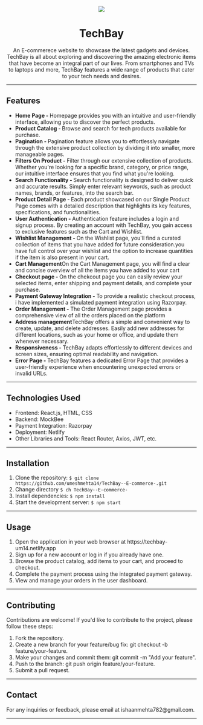 <p align="center">
<img  src="https://tse3.mm.bing.net/th?id=OIP.VH-BQwstrgYmR6vADnIlFgAAAA&pid=Api&P=0&h=180"/>
</p>
<h1 align="center">TechBay</h1>
<p align="center">An E-commerece website to showcase the latest gadgets and devices. TechBay is all about exploring and discovering the amazing electronic items that have become an integral part of our lives. From smartphones and TVs to laptops and more, TechBay features a wide range of products that cater to your tech needs and desires. </p>
<hr/>
<h2>Features</h2>
<ul>
<li><strong>Home Page - </strong>Homepage provides you with an intuitive and user-friendly interface, allowing you to discover the perfect products.</li>
<li><strong>Product Catalog - </strong>Browse and search for tech products available for purchase.</li>
<li><strong>Pagination - </strong>Pagination feature allows you to effortlessly navigate through the extensive product collection by dividing it into smaller, more manageable pages.</li>
<li><strong>Filters On Product - </strong>Filter through our extensive collection of products. Whether you're looking for a specific brand, category, or price range, our intuitive interface ensures that you find what you're looking.</li>
<li><strong>Search Functionality - </strong>Search functionality is designed to deliver quick and accurate results. Simply enter relevant keywords, such as product names, brands, or features, into the search bar.</li>
<li><strong>Product Detail Page - </strong>Each product showcased on our Single Product Page comes with a detailed description that highlights its key features, specifications, and functionalities.</li>
<li><strong>User Authentication - </strong>Authentication feature includes a login and signup process. By creating an account with TechBay, you gain access to exclusive features such as the Cart and Wishlist.</li>
<li><strong>Wishlist Management - </strong>On the Wishlist page, you'll find a curated collection of items that you have added for future consideration.you have full control over your wishlist and the option to increase quantities if the item is also present in your cart.</li>
<li><strong>Cart Management</strong>On the Cart Management page, you will find a clear and concise overview of all the items you have added to your cart</li>
<li><strong>Checkout page - </strong>On the chekcout page you can easily review your selected items, enter shipping and payment details, and complete your purchase.</li>
<li><strong>Payment Gateway Integration - </strong>To provide a realistic checkout process, i have implemented a simulated payment integration using Razorpay.</li>
<li><strong>Order Management - </strong>The Order Management page provides a comprehensive view of all the orders placed on the platform</li>
<li><strong>Address management</strong>TechBay offers a simple and convenient way to create, update, and delete addresses. Easily add new addresses for different locations, such as your home or office, and update them whenever necessary.</li>
<li><strong>Responsiveness - </strong>TechBay adapts effortlessly to different devices and screen sizes, ensuring optimal readability and navigation.</li>
<li><strong>Error Page - </strong>TechBay features a dedicated Error Page that provides a user-friendly experience when encountering unexpected errors or invalid URLs. </li>  
</ul>

<hr/>
<h2>Technologies Used</h2>
<ul>
<li>Frontend: React.js, HTML, CSS</li>
<li>Backend: MockBee</li>
<li>Payment Integration: Razorpay</li>
<li>Deployment: Netlify</li>
<li>Other Libraries and Tools: React Router, Axios, JWT, etc.</li>
</ul>
<hr/>
<h2>Installation</h2>
<ol>
<li>Clone the repository: <code>$ git clone https://github.com/umeshmehta14/TechBay--E-commerce-.git</code></li>
<li>Change directory <code>$ ch TechBay--E-commerce-</code></li>
<li>Install dependencies: <code>$ npm install</code></li>
<li>Start the development server: <code>$ npm start</code></li>
</ol>
<hr/>
<h2>Usage</h2>
<ol>
<li>Open the application in your web browser at https://techbay-um14.netlify.app </li>
<li>Sign up for a new account or log in if you already have one.</li>
<li>Browse the product catalog, add items to your cart, and proceed to checkout.</li>
<li>Complete the payment process using the integrated payment gateway.</li>
<li>View and manage your orders in the user dashboard.</li>
</ol>
<hr/>
<h2>Contributing</h2>
<p>Contributions are welcome! If you'd like to contribute to the project, please follow these steps:</p>
<ol>
<li>Fork the repository.</li>
<li>Create a new branch for your feature/bug fix: git checkout -b feature/your-feature.</li>
<li>Make your changes and commit them: git commit -m "Add your feature".</li>
<li>Push to the branch: git push origin feature/your-feature.</li>
<li>Submit a pull request.</li>
</ol>
<hr/>
<h2>Contact</h2>
<p>For any inquiries or feedback, please email at ishaanmehta782@gmail.com.</p>
<hr/>







